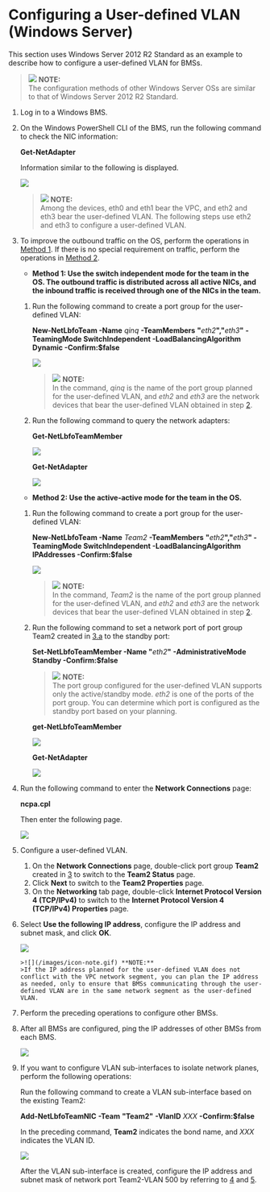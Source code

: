 # Configuring a User-defined VLAN \(Windows Server\)<a name="EN-US_TOPIC_0095251848"></a>

This section uses Windows Server 2012 R2 Standard as an example to describe how to configure a user-defined VLAN for BMSs.

>![](/images/icon-note.gif) **NOTE:**   
>The configuration methods of other Windows Server OSs are similar to that of Windows Server 2012 R2 Standard.  

1.  Log in to a Windows BMS.
2.  <a name="li11441348154412"></a>On the Windows PowerShell CLI of the BMS, run the following command to check the NIC information:

    **Get-NetAdapter**

    Information similar to the following is displayed.

    ![](figures/get-netadapter-test.png)

    >![](/images/icon-note.gif) **NOTE:**   
    >Among the devices, eth0 and eth1 bear the VPC, and eth2 and eth3 bear the user-defined VLAN. The following steps use eth2 and eth3 to configure a user-defined VLAN.   

3.  <a name="li202764020268"></a>To improve the outbound traffic on the OS, perform the operations in  [Method 1](#li7981720132719). If there is no special requirement on traffic, perform the operations in  [Method 2](#li15395216102810).
    -   <a name="li7981720132719"></a>**Method 1: Use the switch independent mode for the team in the OS. The outbound traffic is distributed across all active NICs, and the inbound traffic is received through one of the NICs in the team.**

    1.  Run the following command to create a port group for the user-defined VLAN:

        **New-NetLbfoTeam -Name** _qinq_ **-TeamMembers** **"**_eth2_**","**_eth3_**"** **-TeamingMode SwitchIndependent -LoadBalancingAlgorithm Dynamic -Confirm:$false**

        ![](figures/create-a-port-group-1.png)

        >![](/images/icon-note.gif) **NOTE:**   
        >In the command,  _qinq_  is the name of the port group planned for the user-defined VLAN, and  _eth2_  and  _eth3_  are the network devices that bear the user-defined VLAN obtained in step  [2](#li11441348154412).   

    2.  Run the following command to query the network adapters:

        **Get-NetLbfoTeamMember**

        ![](figures/query-the-network-adapters.png)

        **Get-NetAdapter**

        ![](figures/query-the-network-adapters-1.png)

    -   <a name="li15395216102810"></a>**Method 2: Use the active-active mode for the team in the OS.**

    1.  <a name="li125519380337"></a>Run the following command to create a port group for the user-defined VLAN:

        **New-NetLbfoTeam -Name** _Team2_ **-TeamMembers** **"**_eth2_**","**_eth3_**" -TeamingMode SwitchIndependent -LoadBalancingAlgorithm IPAddresses -Confirm:$false**

        ![](figures/create-a-port-group-2.png)

        >![](/images/icon-note.gif) **NOTE:**   
        >In the command,  _Team2_  is the name of the port group planned for the user-defined VLAN, and  _eth2_  and  _eth3_  are the network devices that bear the user-defined VLAN obtained in step  [2](#li11441348154412).   

    2.  Run the following command to set a network port of port group Team2 created in  [3.a](#li125519380337)  to the standby port:

        **Set-NetLbfoTeamMember -Name "**_eth2_**"** **-AdministrativeMode Standby -Confirm:$false**

        >![](/images/icon-note.gif) **NOTE:**   
        >The port group configured for the user-defined VLAN supports only the active/standby mode.  _eth2_  is one of the ports of the port group. You can determine which port is configured as the standby port based on your planning.   

        **get-NetLbfoTeamMember**

        ![](figures/set-a-network-port-2.png)

        **Get-NetAdapter**

        ![](figures/query-the-network-adapters-2.png)

4.  <a name="li1133314684418"></a>Run the following command to enter the  **Network Connections**  page:

    **ncpa.cpl**

    Then enter the following page.

    ![](figures/network-connections-page.png)

5.  <a name="li129292252615"></a>Configure a user-defined VLAN.
    
    1.  On the  **Network Connections**  page, double-click port group  **Team2**  created in  [3](#li202764020268)  to switch to the  **Team2 Status**  page.
    2.  Click  **Next**  to switch to the  **Team2 Properties**  page.
    3.  On the  **Networking**  tab page, double-click  **Internet Protocol Version 4 \(TCP/IPv4\)**  to switch to the  **Internet Protocol Version 4 \(TCP/IPv4\) Properties**  page.
4.  Select  **Use the following IP address**, configure the IP address and subnet mask, and click  **OK**.
    
    ![](figures/internet-protocol.png)
    
        >![](/images/icon-note.gif) **NOTE:**   
        >If the IP address planned for the user-defined VLAN does not conflict with the VPC network segment, you can plan the IP address as needed, only to ensure that BMSs communicating through the user-defined VLAN are in the same network segment as the user-defined VLAN.  


6.  Perform the preceding operations to configure other BMSs.
7.  After all BMSs are configured, ping the IP addresses of other BMSs from each BMS.

    ![](figures/bms-ping-bms-windows.png)

8.  If you want to configure VLAN sub-interfaces to isolate network planes, perform the following operations:

    Run the following command to create a VLAN sub-interface based on the existing Team2:

    **Add-NetLbfoTeamNIC** **-Team** **"Team2"** **-VlanID** _XXX_ **-Confirm:$false**

    In the preceding command,  **Team2**  indicates the bond name, and  _XXX_  indicates the VLAN ID.

    ![](figures/11.png)

    After the VLAN sub-interface is created, configure the IP address and subnet mask of network port Team2-VLAN 500 by referring to  [4](#li1133314684418)  and  [5](#li129292252615).


